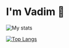 # I'm Vadim 👋

<img alt="My stats" src="https://github-readme-stats.vercel.app/api?username=aso-off&show_icons=true"/>

[![Top Langs](https://github-readme-stats.vercel.app/api/top-langs/?username=anuraghazra)](https://github.com/anuraghazra/github-readme-stats)
